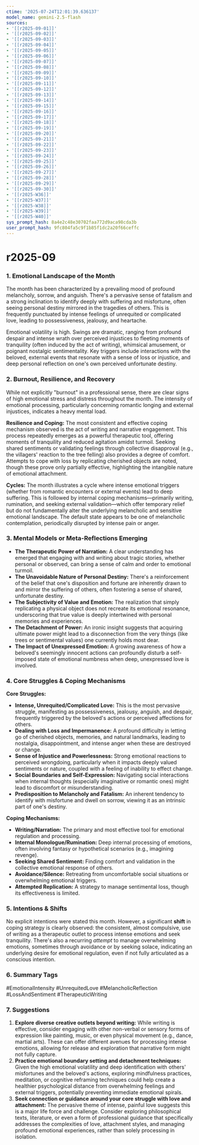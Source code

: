 ```yaml
---
ctime: '2025-07-24T12:01:39.636137'
model_name: gemini-2.5-flash
sources:
- '[[r2025-09-01]]'
- '[[r2025-09-02]]'
- '[[r2025-09-03]]'
- '[[r2025-09-04]]'
- '[[r2025-09-05]]'
- '[[r2025-09-06]]'
- '[[r2025-09-07]]'
- '[[r2025-09-08]]'
- '[[r2025-09-09]]'
- '[[r2025-09-10]]'
- '[[r2025-09-11]]'
- '[[r2025-09-12]]'
- '[[r2025-09-13]]'
- '[[r2025-09-14]]'
- '[[r2025-09-15]]'
- '[[r2025-09-16]]'
- '[[r2025-09-17]]'
- '[[r2025-09-18]]'
- '[[r2025-09-19]]'
- '[[r2025-09-20]]'
- '[[r2025-09-21]]'
- '[[r2025-09-22]]'
- '[[r2025-09-23]]'
- '[[r2025-09-24]]'
- '[[r2025-09-25]]'
- '[[r2025-09-26]]'
- '[[r2025-09-27]]'
- '[[r2025-09-28]]'
- '[[r2025-09-29]]'
- '[[r2025-09-30]]'
- '[[r2025-W36]]'
- '[[r2025-W37]]'
- '[[r2025-W38]]'
- '[[r2025-W39]]'
- '[[r2025-W40]]'
sys_prompt_hash: 8a4e2c48e30702faa772d9aca98cda3b
user_prompt_hash: 9fc804fa5c9f1b85f1dc2a20f66ceffc
---
```

# r2025-09

### 1. Emotional Landscape of the Month

The month has been characterized by a prevailing mood of profound melancholy, sorrow, and anguish. There's a pervasive sense of fatalism and a strong inclination to identify deeply with suffering and misfortune, often seeing personal destiny mirrored in the tragedies of others. This is frequently punctuated by intense feelings of unrequited or complicated love, leading to possessiveness, jealousy, and heartache.

Emotional volatility is high. Swings are dramatic, ranging from profound despair and intense wrath over perceived injustices to fleeting moments of tranquility (often induced by the act of writing), whimsical amusement, or poignant nostalgic sentimentality. Key triggers include interactions with the beloved, external events that resonate with a sense of loss or injustice, and deep personal reflection on one's own perceived unfortunate destiny.

### 2. Burnout, Resilience, and Recovery

While not explicitly "burnout" in a professional sense, there are clear signs of high emotional stress and distress throughout the month. The intensity of emotional processing, particularly concerning romantic longing and external injustices, indicates a heavy mental load.

**Resilience and Coping:** The most consistent and effective coping mechanism observed is the act of writing and narrative engagement. This process repeatedly emerges as a powerful therapeutic tool, offering moments of tranquility and reduced agitation amidst turmoil. Seeking shared sentiments or validating feelings through collective disapproval (e.g., the villagers' reaction to the tree felling) also provides a degree of comfort. Attempts to cope with loss by replicating cherished objects are noted, though these prove only partially effective, highlighting the intangible nature of emotional attachment.

**Cycles:** The month illustrates a cycle where intense emotional triggers (whether from romantic encounters or external events) lead to deep suffering. This is followed by internal coping mechanisms—primarily writing, rumination, and seeking external validation—which offer temporary relief but do not fundamentally alter the underlying melancholic and sensitive emotional landscape. The default state appears to be one of melancholic contemplation, periodically disrupted by intense pain or anger.

### 3. Mental Models or Meta-Reflections Emerging

*   **The Therapeutic Power of Narration:** A clear understanding has emerged that engaging with and writing about tragic stories, whether personal or observed, can bring a sense of calm and order to emotional turmoil.
*   **The Unavoidable Nature of Personal Destiny:** There's a reinforcement of the belief that one's disposition and fortune are inherently drawn to and mirror the suffering of others, often fostering a sense of shared, unfortunate destiny.
*   **The Subjectivity of Value and Emotion:** The realization that simply replicating a physical object does not recreate its emotional resonance, underscoring that true value is deeply intertwined with personal memories and experiences.
*   **The Detachment of Power:** An ironic insight suggests that acquiring ultimate power might lead to a disconnection from the very things (like trees or sentimental values) one currently holds most dear.
*   **The Impact of Unexpressed Emotion:** A growing awareness of how a beloved's seemingly innocent actions can profoundly disturb a self-imposed state of emotional numbness when deep, unexpressed love is involved.

### 4. Core Struggles & Coping Mechanisms

**Core Struggles:**

*   **Intense, Unrequited/Complicated Love:** This is the most pervasive struggle, manifesting as possessiveness, jealousy, anguish, and despair, frequently triggered by the beloved's actions or perceived affections for others.
*   **Dealing with Loss and Impermanence:** A profound difficulty in letting go of cherished objects, memories, and natural landmarks, leading to nostalgia, disappointment, and intense anger when these are destroyed or change.
*   **Sense of Injustice and Powerlessness:** Strong emotional reactions to perceived wrongdoing, particularly when it impacts deeply valued sentiments or nature, coupled with a feeling of inability to effect change.
*   **Social Boundaries and Self-Expression:** Navigating social interactions when internal thoughts (especially imaginative or romantic ones) might lead to discomfort or misunderstanding.
*   **Predisposition to Melancholy and Fatalism:** An inherent tendency to identify with misfortune and dwell on sorrow, viewing it as an intrinsic part of one's destiny.

**Coping Mechanisms:**

*   **Writing/Narration:** The primary and most effective tool for emotional regulation and processing.
*   **Internal Monologue/Rumination:** Deep internal processing of emotions, often involving fantasy or hypothetical scenarios (e.g., imagining revenge).
*   **Seeking Shared Sentiment:** Finding comfort and validation in the collective emotional response of others.
*   **Avoidance/Silence:** Retreating from uncomfortable social situations or overwhelming emotional triggers.
*   **Attempted Replication:** A strategy to manage sentimental loss, though its effectiveness is limited.

### 5. Intentions & Shifts

No explicit intentions were stated this month. However, a significant **shift** in coping strategy is clearly observed: the consistent, almost compulsive, use of writing as a therapeutic outlet to process intense emotions and seek tranquility. There's also a recurring *attempt* to manage overwhelming emotions, sometimes through avoidance or by seeking solace, indicating an underlying desire for emotional regulation, even if not fully articulated as a conscious intention.

### 6. Summary Tags

#EmotionalIntensity #UnrequitedLove #MelancholicReflection #LossAndSentiment #TherapeuticWriting

### 7. Suggestions

1.  **Explore diverse creative outlets beyond writing:** While writing is effective, consider engaging with other non-verbal or sensory forms of expression like painting, music, or even physical movement (e.g., dance, martial arts). These can offer different avenues for processing intense emotions, allowing for release and exploration that narrative form might not fully capture.
2.  **Practice emotional boundary setting and detachment techniques:** Given the high emotional volatility and deep identification with others' misfortunes and the beloved's actions, exploring mindfulness practices, meditation, or cognitive reframing techniques could help create a healthier psychological distance from overwhelming feelings and external triggers, potentially preventing immediate emotional spirals.
3.  **Seek connection or guidance around your core struggle with love and attachment:** The pervasive theme of intense, painful love suggests this is a major life force and challenge. Consider exploring philosophical texts, literature, or even a form of professional guidance that specifically addresses the complexities of love, attachment styles, and managing profound emotional experiences, rather than solely processing in isolation.